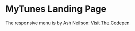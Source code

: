 # MyTunes Landing Page

 
 
The responsive menu is by Ash Neilson: [Visit The Codepen](https://codepen.io/neilso/pen/ziwgI)

 